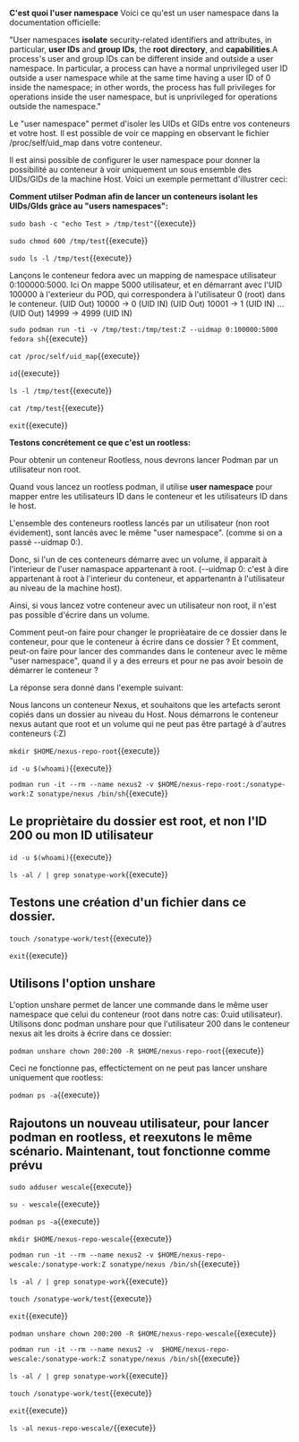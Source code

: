 **C'est quoi l'user namespace**
Voici ce qu'est un user namespace dans la documentation officielle:        
       
"User namespaces **isolate** security-related identifiers and attributes, in particular, **user IDs** and **group IDs**, the **root directory**, and **capabilities**.A process's user and group IDs can be different inside and outside a user namespace. In particular, a process can have a normal unprivileged user ID outside a user namespace while at the same time having a user ID of 0 inside the namespace; in other words, the process has full privileges for operations inside the user namespace, but is unprivileged for operations outside the namespace."

Le "user namespace" permet d'isoler les UIDs et GIDs entre vos conteneurs et votre host. Il est possible de voir ce mapping en observant le fichier /proc/self/uid_map dans votre conteneur.

Il est ainsi possible de configurer le user namespace pour donner la possibilité au conteneur à voir uniquement un sous ensemble des UIDs/GIDs de la machine Host. Voici un exemple permettant d'illustrer ceci: 

**Comment utilser Podman afin de lancer un conteneurs isolant les UIDs/GIds gràce au "users namespaces":**

`sudo bash -c "echo Test > /tmp/test"`{{execute}}

`sudo chmod 600 /tmp/test`{{execute}}

`sudo ls -l /tmp/test`{{execute}}

Lançons le conteneur fedora avec un mapping de namespace utilisateur 0:100000:5000. Ici On mappe 5000 utilisateur, et en démarrant avec l'UID 100000 à l'exterieur du POD, qui correspondera à l'utilisateur 0 (root) dans le conteneur. 
(UID Out) 10000 -> 0  (UID IN)
(UID Out) 10001 -> 1  (UID IN)
...
(UID Out) 14999 -> 4999  (UID IN)

`sudo podman run -ti -v /tmp/test:/tmp/test:Z --uidmap 0:100000:5000 fedora sh`{{execute}}

`cat /proc/self/uid_map`{{execute}}

`id`{{execute}}

`ls -l /tmp/test`{{execute}}

`cat /tmp/test`{{execute}}

`exit`{{execute}}


**Testons concrétement ce que c'est un rootless:**

Pour obtenir un conteneur Rootless, nous devrons lancer Podman par un utilisateur non root.

Quand vous lancez un rootless podman, il utilise **user namespace** pour mapper entre les utilisateurs ID dans le conteneur et les utilisateurs ID dans le host.

L'ensemble des conteneurs rootless lancés par un utilisateur (non root évidement), sont lancés avec le même "user namespace". (comme si on a passé --uidmap 0:<uid utilisateur:1>). 

Donc, si l'un de ces conteneurs démarre avec un volume, il apparait à l'interieur de l'user namaspace appartenant à root. (--uidmap 0:<uid utilisateur:1> c'est à dire appartenant à root à l'interieur du conteneur, et appartenantn à l'utilisateur au niveau de la machine host).

Ainsi, si vous lancez votre conteneur avec un utilisateur non root, il n'est pas possible d'écrire dans un volume.

Comment peut-on faire pour changer le proprièataire de ce dossier dans le conteneur, pour que le conteneur à écrire dans ce dossier ?
Et comment, peut-on faire pour lancer des commandes dans le conteneur avec le même "user namespace", quand il y a des erreurs et pour ne pas avoir besoin de démarrer le conteneur ?

La réponse sera donné dans l'exemple suivant: 

Nous lancons un conteneur Nexus, et souhaitons que les artefacts seront copiés dans un dossier au niveau du Host.
Nous démarrons le conteneur nexus autant que root et un volume qui ne peut pas être partagé à d'autres conteneurs (:Z)

`mkdir $HOME/nexus-repo-root`{{execute}}

`id -u $(whoami)`{{execute}}

`podman run -it --rm --name nexus2 -v $HOME/nexus-repo-root:/sonatype-work:Z sonatype/nexus /bin/sh`{{execute}}

## Le propriètaire du dossier est root, et non l'ID 200 ou mon ID utilisateur

`id -u $(whoami)`{{execute}}

`ls -al / | grep sonatype-work`{{execute}}

## Testons une création d'un fichier dans ce dossier. 

`touch /sonatype-work/test`{{execute}}

`exit`{{execute}}

## Utilisons l'option unshare

L'option unshare permet de lancer une commande dans le même user namespace que celui du conteneur (root dans notre cas:  0:uid utilisateur). 
Utilisons donc podman unshare pour que l'utilisateur 200 dans le conteneur nexus ait les droits à écrire dans ce dossier: 

`podman unshare chown 200:200 -R $HOME/nexus-repo-root`{{execute}}

Ceci ne fonctionne pas, effectictement on ne peut pas lancer unshare uniquement que rootless: 

`podman ps -a`{{execute}}

## Rajoutons un nouveau utilisateur, pour lancer podman en rootless, et reexutons le même scénario. Maintenant, tout fonctionne comme prévu
`sudo adduser wescale`{{execute}}

`su - wescale`{{execute}}

`podman ps -a`{{execute}}

`mkdir $HOME/nexus-repo-wescale`{{execute}}

`podman run -it --rm --name nexus2 -v $HOME/nexus-repo-wescale:/sonatype-work:Z sonatype/nexus /bin/sh`{{execute}}

`ls -al / | grep sonatype-work`{{execute}}

`touch /sonatype-work/test`{{execute}}

`exit`{{execute}}

`podman unshare chown 200:200 -R $HOME/nexus-repo-wescale`{{execute}}

`podman run -it --rm --name nexus2 -v  $HOME/nexus-repo-wescale:/sonatype-work:Z sonatype/nexus /bin/sh`{{execute}}

`ls -al / | grep sonatype-work`{{execute}}

`touch /sonatype-work/test`{{execute}}

`exit`{{execute}}

`ls -al nexus-repo-wescale/`{{execute}}

